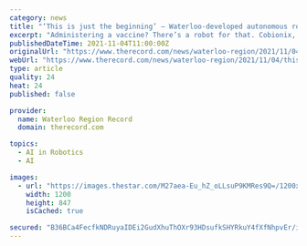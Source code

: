 ```yaml
---
category: news
title: "‘This is just the beginning’ — Waterloo-developed autonomous robot performs intramuscular injections"
excerpt: "Administering a vaccine? There’s a robot for that. Cobionix, a company formed by a pair of former University of Waterloo mechanical engineering students, has created a versatile robotics platform called Cobi that has performed the first autonomous robotic intramuscular injection."
publishedDateTime: 2021-11-04T11:00:00Z
originalUrl: "https://www.therecord.com/news/waterloo-region/2021/11/04/this-is-just-the-beginning-waterloo-developed-autonomous-robot-performs-intramuscular-injections.html"
webUrl: "https://www.therecord.com/news/waterloo-region/2021/11/04/this-is-just-the-beginning-waterloo-developed-autonomous-robot-performs-intramuscular-injections.html"
type: article
quality: 24
heat: 24
published: false

provider:
  name: Waterloo Region Record
  domain: therecord.com

topics:
  - AI in Robotics
  - AI

images:
  - url: "https://images.thestar.com/M27aea-Eu_hZ_oLLsuP9KMRes9Q=/1200x847/smart/filters:cb(1635976457690)/https://www.therecord.com/content/dam/therecord/news/waterloo-region/2021/11/04/this-is-just-the-beginning-waterloo-developed-autonomous-robot-performs-intramuscular-injections/cobionix.jpg"
    width: 1200
    height: 847
    isCached: true

secured: "B36BCa4FecfkNDRuyaIDEi2GudXhuThOXr93HDsufkSHYRkuY4fXfNhpvEr/iMCc+E6opT1YSfp21lqGKnAt8xHnzS4cI76G929s5omskKPEXI6ryZybbpJTs+wjRkzaNVj5TBmC1FiRBG6RC6l2/H7iMbFfKyhbPoRhghQ512rWHzhHgvtCZ/sk8CHZZnnnL24uGgRTuyFLHVR8DloZsHDlhLbCoYD2iZgGhM8oqW61XgKOs1ZU1u/prLQekL82prrRBXy3+Eb3ZNBaOwT6lnQr2f6BFsGOTZZmic9GAWH4Ys1JJdlxpUpdRS2w/SHjnR6nXDg5L1t3WAmD3m1h+kkZ9rCfXa37Jk2n6MRSORU=;nyERQo3f5dIqV4LmJKgjGg=="
---
```



